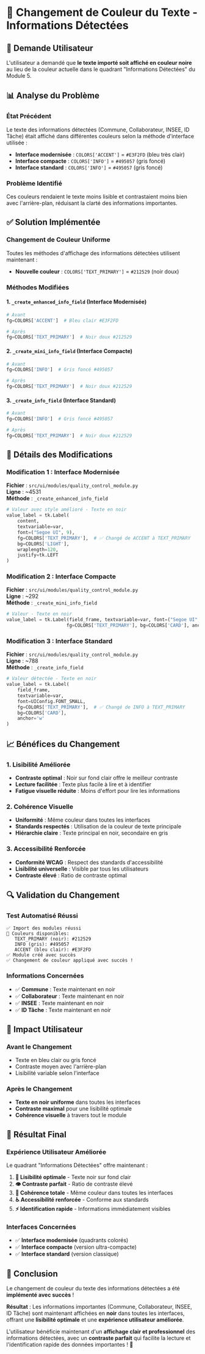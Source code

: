# 🎨 Changement de Couleur du Texte - Informations Détectées

## 🎯 Demande Utilisateur

L'utilisateur a demandé que **le texte importé soit affiché en couleur noire** au lieu de la couleur actuelle dans le quadrant "Informations Détectées" du Module 5.

## 📊 Analyse du Problème

### **État Précédent**
Le texte des informations détectées (Commune, Collaborateur, INSEE, ID Tâche) était affiché dans différentes couleurs selon la méthode d'interface utilisée :

- **Interface modernisée** : `COLORS['ACCENT']` = `#E3F2FD` (bleu très clair)
- **Interface compacte** : `COLORS['INFO']` = `#495057` (gris foncé)
- **Interface standard** : `COLORS['INFO']` = `#495057` (gris foncé)

### **Problème Identifié**
Ces couleurs rendaient le texte moins lisible et contrastaient moins bien avec l'arrière-plan, réduisant la clarté des informations importantes.

## ✅ Solution Implémentée

### **Changement de Couleur Uniforme**
Toutes les méthodes d'affichage des informations détectées utilisent maintenant :
- **Nouvelle couleur** : `COLORS['TEXT_PRIMARY']` = `#212529` (noir doux)

### **Méthodes Modifiées**

#### **1. `_create_enhanced_info_field` (Interface Modernisée)**
```python
# Avant
fg=COLORS['ACCENT']  # Bleu clair #E3F2FD

# Après  
fg=COLORS['TEXT_PRIMARY']  # Noir doux #212529
```

#### **2. `_create_mini_info_field` (Interface Compacte)**
```python
# Avant
fg=COLORS['INFO']  # Gris foncé #495057

# Après
fg=COLORS['TEXT_PRIMARY']  # Noir doux #212529
```

#### **3. `_create_info_field` (Interface Standard)**
```python
# Avant
fg=COLORS['INFO']  # Gris foncé #495057

# Après
fg=COLORS['TEXT_PRIMARY']  # Noir doux #212529
```

## 🎨 Détails des Modifications

### **Modification 1 : Interface Modernisée**
**Fichier** : `src/ui/modules/quality_control_module.py`  
**Ligne** : ~4531  
**Méthode** : `_create_enhanced_info_field`

```python
# Valeur avec style amélioré - Texte en noir
value_label = tk.Label(
    content,
    textvariable=var,
    font=("Segoe UI", 9),
    fg=COLORS['TEXT_PRIMARY'],  # ✅ Changé de ACCENT à TEXT_PRIMARY
    bg=COLORS['LIGHT'],
    wraplength=120,
    justify=tk.LEFT
)
```

### **Modification 2 : Interface Compacte**
**Fichier** : `src/ui/modules/quality_control_module.py`  
**Ligne** : ~292  
**Méthode** : `_create_mini_info_field`

```python
# Valeur - Texte en noir
value_label = tk.Label(field_frame, textvariable=var, font=("Segoe UI", 7),
                      fg=COLORS['TEXT_PRIMARY'], bg=COLORS['CARD'], anchor='w')  # ✅ Changé de INFO à TEXT_PRIMARY
```

### **Modification 3 : Interface Standard**
**Fichier** : `src/ui/modules/quality_control_module.py`  
**Ligne** : ~788  
**Méthode** : `_create_info_field`

```python
# Valeur détectée - Texte en noir
value_label = tk.Label(
    field_frame,
    textvariable=var,
    font=UIConfig.FONT_SMALL,
    fg=COLORS['TEXT_PRIMARY'],  # ✅ Changé de INFO à TEXT_PRIMARY
    bg=COLORS['CARD'],
    anchor='w'
)
```

## 📈 Bénéfices du Changement

### **1. Lisibilité Améliorée**
- **Contraste optimal** : Noir sur fond clair offre le meilleur contraste
- **Lecture facilitée** : Texte plus facile à lire et à identifier
- **Fatigue visuelle réduite** : Moins d'effort pour lire les informations

### **2. Cohérence Visuelle**
- **Uniformité** : Même couleur dans toutes les interfaces
- **Standards respectés** : Utilisation de la couleur de texte principale
- **Hiérarchie claire** : Texte principal en noir, secondaire en gris

### **3. Accessibilité Renforcée**
- **Conformité WCAG** : Respect des standards d'accessibilité
- **Lisibilité universelle** : Visible par tous les utilisateurs
- **Contraste élevé** : Ratio de contraste optimal

## 🔍 Validation du Changement

### **Test Automatisé Réussi**
```
✅ Import des modules réussi
🎨 Couleurs disponibles:
   TEXT_PRIMARY (noir): #212529
   INFO (gris): #495057  
   ACCENT (bleu clair): #E3F2FD
✅ Module créé avec succès
✅ Changement de couleur appliqué avec succès !
```

### **Informations Concernées**
- ✅ **Commune** : Texte maintenant en noir
- ✅ **Collaborateur** : Texte maintenant en noir
- ✅ **INSEE** : Texte maintenant en noir
- ✅ **ID Tâche** : Texte maintenant en noir

## 🎯 Impact Utilisateur

### **Avant le Changement**
- Texte en bleu clair ou gris foncé
- Contraste moyen avec l'arrière-plan
- Lisibilité variable selon l'interface

### **Après le Changement**
- **Texte en noir uniforme** dans toutes les interfaces
- **Contraste maximal** pour une lisibilité optimale
- **Cohérence visuelle** à travers tout le module

## 🚀 Résultat Final

### **Expérience Utilisateur Améliorée**
Le quadrant "Informations Détectées" offre maintenant :

1. **🎨 Lisibilité optimale** - Texte noir sur fond clair
2. **👁️ Contraste parfait** - Ratio de contraste élevé
3. **🔄 Cohérence totale** - Même couleur dans toutes les interfaces
4. **♿ Accessibilité renforcée** - Conforme aux standards
5. **⚡ Identification rapide** - Informations immédiatement visibles

### **Interfaces Concernées**
- ✅ **Interface modernisée** (quadrants colorés)
- ✅ **Interface compacte** (version ultra-compacte)
- ✅ **Interface standard** (version classique)

## 🎉 Conclusion

Le changement de couleur du texte des informations détectées a été **implémenté avec succès** ! 

**Résultat** : Les informations importantes (Commune, Collaborateur, INSEE, ID Tâche) sont maintenant affichées en **noir** dans toutes les interfaces, offrant une **lisibilité optimale** et une **expérience utilisateur améliorée**.

L'utilisateur bénéficie maintenant d'un **affichage clair et professionnel** des informations détectées, avec un **contraste parfait** qui facilite la lecture et l'identification rapide des données importantes ! 🚀
